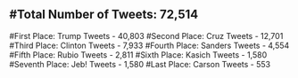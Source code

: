 #Total Number of Tweets: 72,514 
---
#First Place: Trump Tweets - 40,803
#Second Place: Cruz Tweets - 12,701
#Third Place: Clinton Tweets - 7,933
#Fourth Place: Sanders Tweets - 4,554
#Fifth Place: Rubio Tweets - 2,811
#Sixth Place: Kasich Tweets - 1,580
#Seventh Place: Jeb! Tweets - 1,580
#Last Place: Carson Tweets - 553
